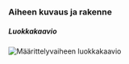 ### Aiheen kuvaus ja rakenne

##### Luokkakaavio

![Määrittelyvaiheen luokkakaavio](https://yuml.me/c7519701)
